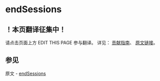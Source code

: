 # endSessions

## ！本页翻译征集中！

请点击页面上方 EDIT THIS PAGE 参与翻译。
详见：
[贡献指南]( https://github.com/JinMuInfo/MongoDB-Manual-zh/blob/master/CONTRIBUTING.md )、
[原文链接](  https://docs.mongodb.com/manual/reference/command/endSessions/  )。

## 参见

原文 - [endSessions]( https://docs.mongodb.com/manual/reference/command/endSessions/ )

